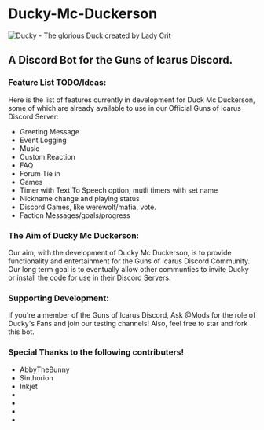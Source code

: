 # Ducky-Mc-Duckerson

![Ducky - The glorious Duck created by Lady Crit](https://media.discordapp.net/attachments/334011383140188161/381737142138699776/duck.PNG)

## A Discord Bot for the Guns of Icarus Discord.

### Feature List TODO/Ideas:

Here is the list of features currently in development for Duck Mc Duckerson, some of which are already available to use in our Official Guns of Icarus Discord Server:

* Greeting Message  
* Event Logging  
* Music  
* Custom Reaction  
* FAQ  
* Forum Tie in 
* Games
* Timer with Text To Speech option, mutli timers with set name
* Nickname change and playing status
* Discord Games, like werewolf/mafia, vote.
* Faction Messages/goals/progress

### The Aim of Ducky Mc Duckerson:
Our aim, with the development of Ducky Mc Duckerson, is to provide functionality and entertainment for the Guns of Icarus Discord Community. Our long term goal is to eventually allow other communties to invite Ducky or install the code for use in their Discord Servers.  
### Supporting Development:
If you're a member of the Guns of Icarus Discord, Ask @Mods for the role of Ducky's Fans and join our testing channels!
Also, feel free to star and fork this bot.

### Special Thanks to the following contributers!

* AbbyTheBunny
* Sinthorion
* Inkjet
*
*
*
*
